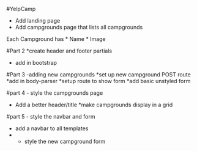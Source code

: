 #YelpCamp

* Add landing page
* Add campgrounds page that lists all campgrounds

Each Campground has
    * Name
    * Image
    
#Part 2
*create header and footer partials
* add in bootstrap

#Part 3 -adding new campgrounds
*set up new campground POST route
*add in body-parser
*setup route to show form
*add basic unstyled form

#part 4 - style the campgrounds page
* Add a better header/title
*make campgrounds display in a grid

#part 5 - style the navbar and form
* add a navbar to all templates
* * style the new campground form
